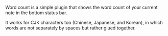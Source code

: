 Word count is a simple plugin that shows the word count of your current note in the bottom status bar.

It works for CJK characters too (Chinese, Japanese, and Korean), in which words are not separately by spaces but rather glued together.
